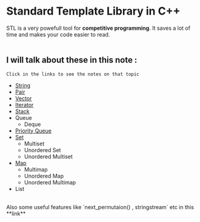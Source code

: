 # Standard Template Library in C++

STL is a very powefull tool for **competitive programming**. It saves a lot of time and makes your code easier to read.  
<br>
## I will talk about these in this note :
`Click in the links to see the notes on that topic`
- [String](https://definecoder.github.io/STL/string)
- [Pair](https://definecoder.github.io/STL/pair)
- [Vector](https://definecoder.github.io/STL/vector)
- [Iterator](https://definecoder.github.io/STL/iterator)
- [Stack](https://definecoder.github.io/STL/stack)
- Queue
  * Deque
- [Priority Queue](https://definecoder.github.io/STL/PriorityQueue)
- [Set](https://definecoder.github.io/STL/set)
  * Multiset
  * Unordered Set
  * Unordered Multiset
- [Map](https://definecoder.github.io/STL/map)
  * Multimap
  * Unordered Map
  * Unordered Multimap
- List
<br>
Also some useful features like `next_permutaion() , stringstream` etc in this **link**
